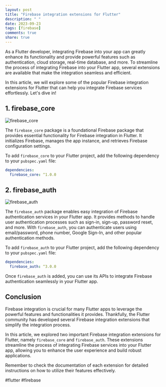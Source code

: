 ```yaml
---
layout: post
title: "Firebase integration extensions for Flutter"
description: " "
date: 2023-09-23
tags: [firebase]
comments: true
share: true
---
```


As a Flutter developer, integrating Firebase into your app can greatly enhance its functionality and provide powerful features such as authentication, cloud storage, real-time database, and more. To streamline the process of integrating Firebase into your Flutter app, several extensions are available that make the integration seamless and efficient.

In this article, we will explore some of the popular Firebase integration extensions for Flutter that can help you integrate Firebase services effortlessly. Let's dive in!

## 1. firebase_core

![firebase_core](https://pub.dev/packages/firebase_core)

The `firebase_core` package is a foundational Firebase package that provides essential functionality for Firebase integration in Flutter. It initializes Firebase, manages the app instance, and retrieves Firebase configuration settings. 

To add `firebase_core` to your Flutter project, add the following dependency to your `pubspec.yaml` file:

```yaml
dependencies:
  firebase_core: ^1.0.0
```

## 2. firebase_auth

![firebase_auth](https://pub.dev/packages/firebase_auth)

The `firebase_auth` package enables easy integration of Firebase authentication services in your Flutter app. It provides methods to handle user authentication processes such as sign-in, sign-up, password reset, and more. With `firebase_auth`, you can authenticate users using email/password, phone number, Google Sign-In, and other popular authentication methods.

To add `firebase_auth` to your Flutter project, add the following dependency to your `pubspec.yaml` file:

```yaml
dependencies:
  firebase_auth: ^3.0.0
```

Once `firebase_auth` is added, you can use its APIs to integrate Firebase authentication seamlessly in your Flutter app.

## Conclusion

Firebase integration is crucial for many Flutter apps to leverage the powerful features and functionalities it provides. Thankfully, the Flutter community has developed several Firebase integration extensions that simplify the integration process.

In this article, we explored two important Firebase integration extensions for Flutter, namely `firebase_core` and `firebase_auth`. These extensions streamline the process of integrating Firebase services into your Flutter app, allowing you to enhance the user experience and build robust applications.

Remember to check the documentation of each extension for detailed instructions on how to utilize their features effectively.

#flutter #firebase